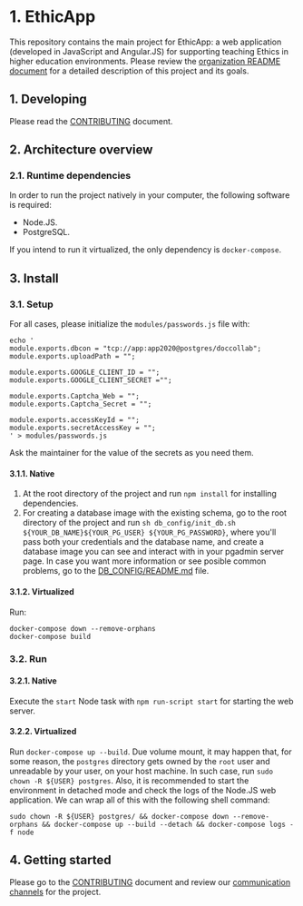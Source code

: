 # 1. EthicApp

This repository contains the main project for EthicApp: a web application (developed in JavaScript and Angular.JS) for supporting teaching Ethics in higher education environments. Please review the [organization README document](https://github.com/EthicApp-Development/organization#readme) for a detailed description of this project and its goals.

## 1. Developing

Please read the [CONTRIBUTING](./CONTRIBUTING.md) document.

## 2. Architecture overview

### 2.1. Runtime dependencies

In order to run the project natively in your computer, the following software is required:

- Node.JS.
- PostgreSQL. <!-- ? Which version(s)? -->

If you intend to run it virtualized, the only dependency is `docker-compose`.

## 3. Install

### 3.1. Setup

For all cases, please initialize the `modules/passwords.js` file with:

```shell
echo '
module.exports.dbcon = "tcp://app:app2020@postgres/doccollab";
module.exports.uploadPath = "";

module.exports.GOOGLE_CLIENT_ID = "";
module.exports.GOOGLE_CLIENT_SECRET ="";

module.exports.Captcha_Web = "";
module.exports.Captcha_Secret = "";

module.exports.accessKeyId = "";
module.exports.secretAccessKey = "";
' > modules/passwords.js
```

Ask the maintainer for the value of the secrets as you need them.

#### 3.1.1. Native

1. At the root directory of the project and run `npm install` for installing dependencies.
2. For creating a database image with the existing schema, go to the root directory of the project and run `sh db_config/init_db.sh ${YOUR_DB_NAME}${YOUR_PG_USER} ${YOUR_PG_PASSWORD}`, where you'll pass both your credentials and the database name, and create a database image you can see and interact with in your pgadmin server page. In case you want more information or see posible common problems, go to the [DB_CONFIG/README.md](db_config/README.md) file.

#### 3.1.2. Virtualized

Run:

```shell
docker-compose down --remove-orphans
docker-compose build
```

### 3.2. Run

#### 3.2.1. Native

Execute the `start` Node task with `npm run-script start` for starting the web server.

#### 3.2.2. Virtualized

Run `docker-compose up --build`. Due volume mount, it may happen that, for some reason, the `postgres` directory gets owned by the `root` user and unreadable by your user, on your host machine. In such case, run `sudo chown -R ${USER} postgres`. Also, it is recommended to start the environment in detached mode and check the logs of the Node.JS web application. We can wrap all of this with the following shell command:

```shell
sudo chown -R ${USER} postgres/ && docker-compose down --remove-orphans && docker-compose up --build --detach && docker-compose logs -f node
```

## 4. Getting started

Please go to the [CONTRIBUTING](./CONTRIBUTING.md) document and review our [communication channels](https://github.com/EthicApp-Development/organization/blob/master/CONTRIBUTING.md) for the project.
